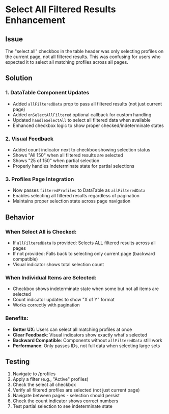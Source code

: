 # Select All Filtered Results Enhancement

## Issue
The "select all" checkbox in the table header was only selecting profiles on the current page, not all filtered results. This was confusing for users who expected it to select all matching profiles across all pages.

## Solution

### 1. DataTable Component Updates
- Added `allFilteredData` prop to pass all filtered results (not just current page)
- Added `onSelectAllFiltered` optional callback for custom handling
- Updated `handleSelectAll` to select all filtered data when available
- Enhanced checkbox logic to show proper checked/indeterminate states

### 2. Visual Feedback
- Added count indicator next to checkbox showing selection status
- Shows "All 150" when all filtered results are selected
- Shows "25 of 150" when partial selection
- Properly handles indeterminate state for partial selections

### 3. Profiles Page Integration
- Now passes `filteredProfiles` to DataTable as `allFilteredData`
- Enables selecting all filtered results regardless of pagination
- Maintains proper selection state across page navigation

## Behavior

### When Select All is Checked:
- If `allFilteredData` is provided: Selects ALL filtered results across all pages
- If not provided: Falls back to selecting only current page (backward compatible)
- Visual indicator shows total selection count

### When Individual Items are Selected:
- Checkbox shows indeterminate state when some but not all items are selected
- Count indicator updates to show "X of Y" format
- Works correctly with pagination

### Benefits:
- **Better UX**: Users can select all matching profiles at once
- **Clear Feedback**: Visual indicators show exactly what's selected
- **Backward Compatible**: Components without `allFilteredData` still work
- **Performance**: Only passes IDs, not full data when selecting large sets

## Testing
1. Navigate to /profiles
2. Apply a filter (e.g., "Active" profiles)
3. Check the select all checkbox
4. Verify all filtered profiles are selected (not just current page)
5. Navigate between pages - selection should persist
6. Check the count indicator shows correct numbers
7. Test partial selection to see indeterminate state



